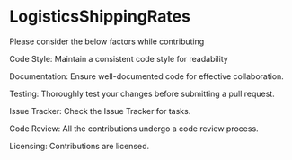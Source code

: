 # LogisticsShippingRates

Please consider the below factors while contributing

Code Style:
Maintain a consistent code style for readability

Documentation:
Ensure well-documented code for effective collaboration.

Testing:
Thoroughly test your changes before submitting a pull request.

Issue Tracker:
Check the Issue Tracker for tasks.

Code Review:
All the contributions undergo a code review process.

Licensing:
Contributions are licensed.
